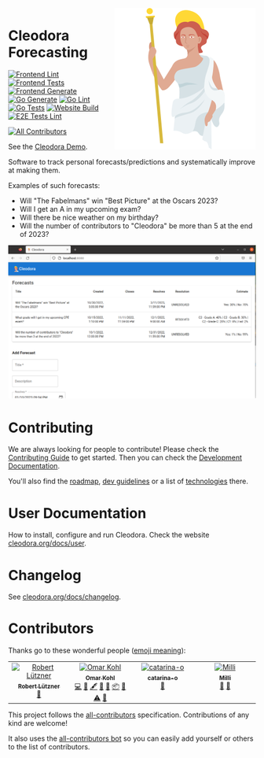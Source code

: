 <img align="right" src="./design/logo_full.png">

# Cleodora Forecasting

[![Frontend Lint](https://github.com/cleodora-forecasting/cleodora/actions/workflows/frontend-lint.yml/badge.svg)](https://github.com/cleodora-forecasting/cleodora/actions/workflows/frontend-lint.yml)
[![Frontend Tests](https://github.com/cleodora-forecasting/cleodora/actions/workflows/frontend-tests.yml/badge.svg)](https://github.com/cleodora-forecasting/cleodora/actions/workflows/frontend-tests.yml)
[![Frontend Generate](https://github.com/cleodora-forecasting/cleodora/actions/workflows/frontend-generate.yml/badge.svg)](https://github.com/cleodora-forecasting/cleodora/actions/workflows/frontend-generate.yml)
[![Go Generate](https://github.com/cleodora-forecasting/cleodora/actions/workflows/go-generate.yml/badge.svg)](https://github.com/cleodora-forecasting/cleodora/actions/workflows/go-generate.yml)
[![Go Lint](https://github.com/cleodora-forecasting/cleodora/actions/workflows/go-lint.yml/badge.svg)](https://github.com/cleodora-forecasting/cleodora/actions/workflows/go-lint.yml)
[![Go Tests](https://github.com/cleodora-forecasting/cleodora/actions/workflows/go-tests.yml/badge.svg)](https://github.com/cleodora-forecasting/cleodora/actions/workflows/go-tests.yml)
[![Website Build](https://github.com/cleodora-forecasting/cleodora/actions/workflows/website-build.yml/badge.svg)](https://github.com/cleodora-forecasting/cleodora/actions/workflows/website-build.yml)
[![E2E Tests Lint](https://github.com/cleodora-forecasting/cleodora/actions/workflows/e2e_tests-lint.yml/badge.svg)](https://github.com/cleodora-forecasting/cleodora/actions/workflows/e2e_tests-lint.yml)
<!-- ALL-CONTRIBUTORS-BADGE:START - Do not remove or modify this section -->
[![All Contributors](https://img.shields.io/badge/all_contributors-4-orange.svg?style=flat-square)](#contributors-)
<!-- ALL-CONTRIBUTORS-BADGE:END -->

See the [Cleodora Demo](https://demo.cleodora.org/).

Software to track personal forecasts/predictions and systematically improve at
making them.

Examples of such forecasts:

* Will "The Fabelmans" win "Best Picture" at the Oscars 2023?
* Will I get an A in my upcoming exam?
* Will there be nice weather on my birthday?
* Will the number of contributors to "Cleodora" be more than 5 at the end of
  2023?

![cleosrv web frontend](website/content/docs/user/cleosrv_frontend.png "cleosrv web frontend")


# Contributing

We are always looking for people to contribute! Please check the [Contributing
Guide](CONTRIBUTING.md) to get started. Then you can check the [Development
Documentation](dev_docs/).

You'll also find the [roadmap](dev_docs/roadmap/),
[dev guidelines](dev_docs/dev_guidelines.md) or a list of
[technologies](dev_docs/technology.md) there.


# User Documentation

How to install, configure and run Cleodora. Check the website
[cleodora.org/docs/user](http://cleodora.org/docs/user).


# Changelog

See [cleodora.org/docs/changelog](https://cleodora.org/docs/changelog).


# Contributors

Thanks go to these wonderful people ([emoji meaning](https://allcontributors.org/docs/en/emoji-key)):

<!-- ALL-CONTRIBUTORS-LIST:START - Do not remove or modify this section -->
<!-- prettier-ignore-start -->
<!-- markdownlint-disable -->
<table>
  <tbody>
    <tr>
      <td align="center" valign="top" width="14.28%"><a href="https://codeberg.org/rluetzner"><img src="https://avatars.githubusercontent.com/u/14924663?v=4?s=100" width="100px;" alt="Robert Lützner"/><br /><sub><b>Robert Lützner</b></sub></a><br /><a href="#userTesting-rluetzner" title="User Testing">📓</a></td>
      <td align="center" valign="top" width="14.28%"><a href="https://github.com/omarkohl"><img src="https://avatars.githubusercontent.com/u/1420656?v=4?s=100" width="100px;" alt="Omar Kohl"/><br /><sub><b>Omar Kohl</b></sub></a><br /><a href="https://github.com/cleodora-forecasting/cleodora/commits?author=omarkohl" title="Code">💻</a> <a href="https://github.com/cleodora-forecasting/cleodora/issues?q=author%3Aomarkohl" title="Bug reports">🐛</a> <a href="#content-omarkohl" title="Content">🖋</a> <a href="https://github.com/cleodora-forecasting/cleodora/commits?author=omarkohl" title="Documentation">📖</a> <a href="#ideas-omarkohl" title="Ideas, Planning, & Feedback">🤔</a> <a href="#platform-omarkohl" title="Packaging/porting to new platform">📦</a> <a href="#promotion-omarkohl" title="Promotion">📣</a> <a href="https://github.com/cleodora-forecasting/cleodora/commits?author=omarkohl" title="Tests">⚠️</a> <a href="#userTesting-omarkohl" title="User Testing">📓</a></td>
      <td align="center" valign="top" width="14.28%"><a href="https://github.com/catarina-o"><img src="https://avatars.githubusercontent.com/u/122517723?v=4?s=100" width="100px;" alt="catarina-o"/><br /><sub><b>catarina-o</b></sub></a><br /><a href="#userTesting-catarina-o" title="User Testing">📓</a></td>
      <td align="center" valign="top" width="14.28%"><a href="https://github.com/TrueMilli"><img src="https://avatars.githubusercontent.com/u/61841994?v=4?s=100" width="100px;" alt="Milli"/><br /><sub><b>Milli</b></sub></a><br /><a href="#userTesting-TrueMilli" title="User Testing">📓</a> <a href="https://github.com/cleodora-forecasting/cleodora/issues?q=author%3ATrueMilli" title="Bug reports">🐛</a></td>
    </tr>
  </tbody>
</table>

<!-- markdownlint-restore -->
<!-- prettier-ignore-end -->

<!-- ALL-CONTRIBUTORS-LIST:END -->
<!-- prettier-ignore-start -->
<!-- markdownlint-disable -->

<!-- markdownlint-restore -->
<!-- prettier-ignore-end -->

<!-- ALL-CONTRIBUTORS-LIST:END -->

This project follows the [all-contributors](https://allcontributors.org/) specification.
Contributions of any kind are welcome!

It also uses the [all-contributors bot](https://allcontributors.org/docs/en/bot/usage)
so you can easily add yourself or others to the list of contributors.
